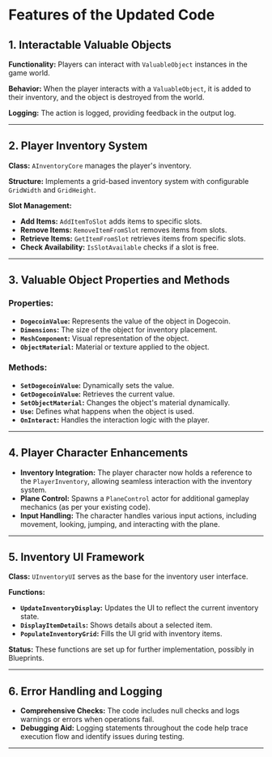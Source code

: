 # Features of the Updated Code

## 1. Interactable Valuable Objects

**Functionality:** Players can interact with `ValuableObject` instances in the game world.

**Behavior:** When the player interacts with a `ValuableObject`, it is added to their inventory, and the object is destroyed from the world.

**Logging:** The action is logged, providing feedback in the output log.

---

## 2. Player Inventory System

**Class:** `AInventoryCore` manages the player's inventory.

**Structure:** Implements a grid-based inventory system with configurable `GridWidth` and `GridHeight`.

**Slot Management:**

- **Add Items:** `AddItemToSlot` adds items to specific slots.
- **Remove Items:** `RemoveItemFromSlot` removes items from slots.
- **Retrieve Items:** `GetItemFromSlot` retrieves items from specific slots.
- **Check Availability:** `IsSlotAvailable` checks if a slot is free.

---

## 3. Valuable Object Properties and Methods

### Properties:

- **`DogecoinValue`:** Represents the value of the object in Dogecoin.
- **`Dimensions`:** The size of the object for inventory placement.
- **`MeshComponent`:** Visual representation of the object.
- **`ObjectMaterial`:** Material or texture applied to the object.

### Methods:

- **`SetDogecoinValue`:** Dynamically sets the value.
- **`GetDogecoinValue`:** Retrieves the current value.
- **`SetObjectMaterial`:** Changes the object's material dynamically.
- **`Use`:** Defines what happens when the object is used.
- **`OnInteract`:** Handles the interaction logic with the player.

---

## 4. Player Character Enhancements

- **Inventory Integration:** The player character now holds a reference to the `PlayerInventory`, allowing seamless interaction with the inventory system.
- **Plane Control:** Spawns a `PlaneControl` actor for additional gameplay mechanics (as per your existing code).
- **Input Handling:** The character handles various input actions, including movement, looking, jumping, and interacting with the plane.

---

## 5. Inventory UI Framework

**Class:** `UInventoryUI` serves as the base for the inventory user interface.

**Functions:**

- **`UpdateInventoryDisplay`:** Updates the UI to reflect the current inventory state.
- **`DisplayItemDetails`:** Shows details about a selected item.
- **`PopulateInventoryGrid`:** Fills the UI grid with inventory items.

**Status:** These functions are set up for further implementation, possibly in Blueprints.

---

## 6. Error Handling and Logging

- **Comprehensive Checks:** The code includes null checks and logs warnings or errors when operations fail.
- **Debugging Aid:** Logging statements throughout the code help trace execution flow and identify issues during testing.

---
